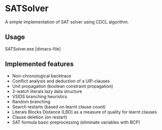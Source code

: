 # SATSolver

A simple implementation of SAT solver using CDCL algorithm.

## Usage
SATSolver.exe [dimacs-file]

## Implemented features
* Non-chronological backtrace
* Conflict analysis and deduction of a UIP-clauses
* Unit propagation (boolean constraint propagation)
* 2-watch literals lazy data structure
* VSIDS branching heuristics
* Random branching
* Search restarts (based on learnt clause count)
* Literals Blocks Distance (LBD) as a measure of quality for learnt clauses
* Clause deletion (on restart)
* SAT formula basic preprocessing (eliminate variables with BCP)